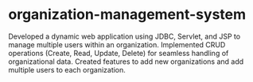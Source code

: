 # organization-management-system
Developed a dynamic web application using JDBC, Servlet, and JSP to manage multiple users within an organization. Implemented CRUD operations (Create, Read, Update, Delete) for seamless handling of organizational data. Created features to add new organizations and add multiple users to each organization.
